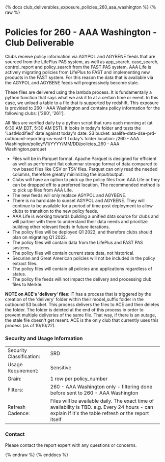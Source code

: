 
{% docs club_deliverables_exposure_policies_260_aaa_washington %}
{% raw %}

# Policies for 260 - AAA Washington - Club Deliverable
Clubs receive policy information via AGYPOL and AGYBENE feeds that are sourced from the LifePlus 
PAS system, as well as app_search, case_search, control_report and policy_search from the FAST 
PAS system. AAA Life is actively migrating policies from LifePlus to FAST and implementing new 
products in the FAST system. For this reason the data that is available via the AGYPOL and 
AGYBENE feeds will progressively become stale. 

These files are delivered using the lambda process. It is fundamentally a python function that
says what we ask it to at a certain time or event. In this case, we unload a table to a
file that is supported by redshift. This exposure is provided to 260 - AAA Washington and contains
policy information for the following clubs: ['260', '261'].

All files are verified daily by a python script that runs each morning at (at 6:30 AM EDT,
5:30 AM EST). It looks in today's folder and tests the 'LastModified' date against today's date.
S3 bucket: aaalife-data-dse-prd-outbound-reporting-us-east-1
Today's folder location: /260 - AAA Washington/policy/V1/YYYY/MM/DD/policies_260 - AAA Washington.parquet

- Files will be in Parquet format. Apache Parquet is designed for efficient as well as performant
  flat columnar storage format of data compared to row based files like CSV or TSV files. Parquet
  can only read the needed columns, therefore greatly minimizing the input/output.
- Clubs will have an option to pick up the policy files from AAA Life or they can be dropped
  off to a preferred location. The recommended method is to pick up files from AAA Life.
- The new feeds will only replace AGYPOL and AGYBENE.
- There is no hard date to sunset AGYPOL and AGYBENE. They will continue to be available for a
  period of time post deployment to allow clubs to transition to the new policy feeds.
- AAA Life is working towards building a unified data source for clubs and will partner with them
  to understand their data needs and prioritize building other relevant feeds in future iterations.
- The policy files will be deployed Q1 2022, and therefore clubs should plan on migrating Q1 2022.
- The policy files will contain data from the LifePlus and FAST PAS systems.
- The policy files will contain current state data, not historical.
- Securian and Great American policies will not be included in the policy extract files.
- The policy files will contain all policies and applications regardless of status.
- The policy file feeds will not impact the delivery and processing club files to Merkle.

**NOTE on ACE's 'delivery' files**: IT has a process that is triggered by the creation of the
'delivery' folder within their model_suffix folder in the outbound S3 bucket. This process
delivers the files to ACE and then deletes the folder. The folder is deleted at the end of
this process in order to prevent multiple deliveries of the same file. That way, if there
is an outage, the stale file doesn't get resent. ACE is the only club that currently uses this
process (as of 10/10/22).

### Security and Usage Information
|     |     |
| --- | --- |
| Security Classification: | SRD  |
| Usage Requirement:       | Sensitive |
| Grain:                   | 1 row per policy_number |
| Filters:                 | 260 - AAA Washington only - filtering done before sent to 260 - AAA Washington |
| Refresh Cadence:         | Files will be available daily. The exact time of availability is TBD. e.g. Every 24 hours - can explain if it's the table refresh or the report itself |

### Contact
Please contact the report expert with any questions or concerns.

{% endraw %}
{% enddocs %}
    